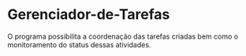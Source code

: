 # Gerenciador-de-Tarefas
O programa possibilita a coordenação das tarefas criadas bem como o monitoramento do status dessas atividades.
